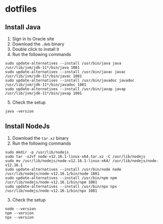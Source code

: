 # dotfiles

## Install Java

1. Sign in to Oracle site
2. Download the `.deb` binary
3. Double click to install it
4. Run the following commands

```
sudo update-alternatives --install /usr/bin/java java /usr/lib/jvm/jdk-11*/bin/java 1081 
sudo update-alternatives --install /usr/bin/javac javac /usr/lib/jvm/jdk-11*/bin/javac 1081 
sudo update-alternatives --install /usr/bin/javadoc javadoc /usr/lib/jvm/jdk-11*/bin/javadoc 1081 
sudo update-alternatives --install /usr/bin/javap javap /usr/lib/jvm/jdk-11*/bin/javap 1081
```

5. Check the setup

```
java -version
```

## Install NodeJs

1. Download the `tar.xz` binary
2. Run the following commands

```
sudo mkdir -p /usr/lib/nodejs
sudo tar -xJvf node-v12.16.1-linux-x64.tar.xz -C /usr/lib/nodejs
sudo mv /usr/lib/nodejs/node-v12.16.1-linux-x64/ /usr/lib/nodejs/node-v12.16.1
sudo update-alternatives --install /usr/bin/node node /usr/lib/nodejs/node-v12.16.1/bin/node 1081
sudo update-alternatives --install /usr/bin/npm npm /usr/lib/nodejs/node-v12.16.1/bin/npm 1081
sudo update-alternatives --install /usr/bin/npx npx /usr/lib/nodejs/node-v12.16.1/bin/npx 1081
```

3. Check the setup

```
node --version
npm --version
npx --version
```
